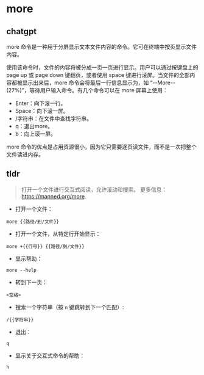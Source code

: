 # more 
## chatgpt 
more 命令是一种用于分屏显示文本文件内容的命令。它可在终端中按页显示文件内容。

使用该命令时，文件的内容将被分成一页一页进行显示。用户可以通过按键盘上的 page up 或 page down 键翻页，或者使用 space 键进行滚屏。当文件的全部内容都被显示出来后，more 命令会将最后一行信息显示为，如 “--More--(27%)”，等待用户输入命令。有几个命令可以在 more 屏幕上使用：

- Enter：向下滚一行。
- Space：向下滚一屏。
- /字符串：在文件中查找字符串。
- q：退出more。
- b：向上滚一屏。

more 命令的优点是占用资源很小，因为它只需要逐页读文件，而不是一次把整个文件读进内存。 

## tldr 
 
> 打开一个文件进行交互式阅读，允许滚动和搜索。
> 更多信息：<https://manned.org/more>.

- 打开一个文件：

`more {{路径/到/文件}}`

- 打开一个文件，从特定行开始显示：

`more +{{行号}} {{路径/到/文件}}`

- 显示帮助：

`more --help`

- 转到下一页：

`<空格>`

- 搜索一个字符串（按 `n` 键跳转到下一个匹配）:

`/{{字符串}}`

- 退出：

`q`

- 显示关于交互式命令的帮助：

`h`

